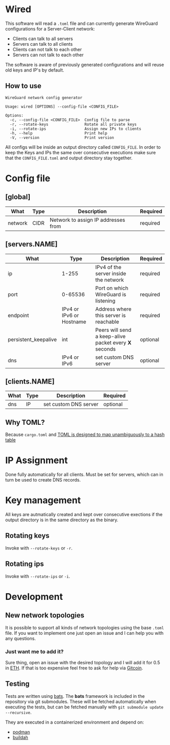 # Wired

This software will read a `.toml` file and can currently generate WireGuard configurations for a Server-Client network:
- Clients can talk to all servers
- Servers can talk to all clients
- Clients can not talk to each other
- Servers can not talk to each other

The software is aware of previously generated configurations and will reuse old keys and IP's by default.

## How to use

```
WireGuard network config generator

Usage: wired [OPTIONS] --config-file <CONFIG_FILE>

Options:
  -c, --config-file <CONFIG_FILE>  Config file to parse
  -r, --rotate-keys                Rotate all private keys
  -i, --rotate-ips                 Assign new IPs to clients
  -h, --help                       Print help
  -V, --version                    Print version

```
All configs will be inside an output directory called `CONFIG_FILE`.
In order to keep the Keys and IPs the same over consecutive executions make sure that the `CONFIG_FILE.toml` and output directory stay together.

# Config file

## [global]
|What|Type|Description|Required|
|---|---|---|---|
|network|CIDR|Network to assign IP addresses from|required|


## [servers.NAME]
|What|Type|Description|Required|
|---|---|---|---|
|ip|1-255|IPv4 of the server inside the network|required|
|port|0-65536|Port on which WireGuard is listening|required|
|endpoint|IPv4 or IPv6 or Hostname|Address where this server is reachable|required|
|persistent_keepalive|int|Peers will send a keep-alive packet every **X** seconds|optional|
|dns|IPv4 or IPv6|set custom DNS server|optional|

## [clients.NAME]

|What|Type|Description|Required|
|---|---|---|---|
|dns|IP|set custom DNS server|optional|

## Why TOML?

Because `cargo.toml` and [TOML is designed to map unambiguously to a hash table](https://toml.io/en/)

# IP Assignment
Done fully automatically for all clients.
Must be set for servers, which can in turn be used to create DNS records.

# Key management
All keys are autmatically created and kept over consecutive exections if the output directory is in the same directory as the binary.

## Rotating keys

Invoke with `--rotate-keys` or `-r`.

## Rotating ips 

Invoke with `--rotate-ips` or `-i`.

# Development

## New network topologies

It is possible to support all kinds of network topologies using the base `.toml` file.
If you want to implement one just open an issue and I can help you with any questions.

### Just want me to add it?
Sure thing, open an issue with the desired topology and I will add it for 0.5 in [ETH](https://ethereum.org/en/).
If that is too expensive feel free to ask for help via [Gitcoin](https://bounties.gitcoin.co/explorer).

## Testing
Tests are written using [bats](https://github.com/bats-core/bats-core).
The **bats** framework is included in the repository via git submodules.
These will be fetched automatically when executing the tests, but can be fetched manually with `git submodule update --recursive`.

They are executed in a containerized environment and depend on:

- [podman](https://podman.io/)
- [buildah](https://buildah.io/)


